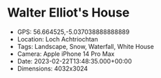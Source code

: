# Walter Elliot's House

- GPS: 56.664525,-5.037038888888889
- Location: Loch Achtriochtan
- Tags: Landscape, Snow, Waterfall, White House
- Camera: Apple iPhone 14 Pro Max
- Date: 2023-02-22T13:48:35.000+00:00
- Dimensions: 4032x3024
